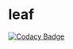 # leaf
[![Codacy Badge](https://api.codacy.com/project/badge/Grade/79f0fa9ea48f47da86f90233ef54772a)](https://app.codacy.com/gh/stepin104344/leaf?utm_source=github.com&utm_medium=referral&utm_content=stepin104344/leaf&utm_campaign=Badge_Grade)